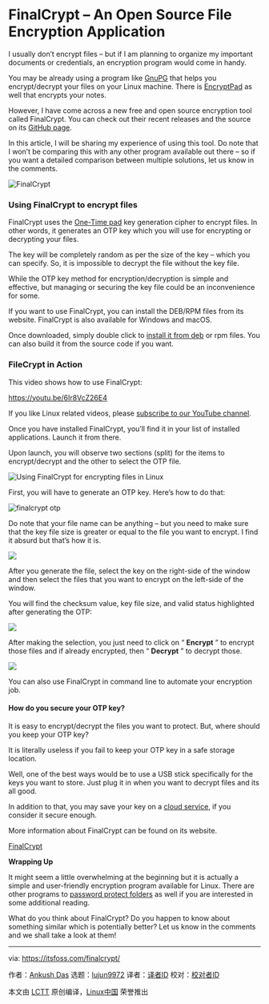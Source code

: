 [#]: collector: (lujun9972)
[#]: translator: (geekpi)
[#]: reviewer: ( )
[#]: publisher: ( )
[#]: url: ( )
[#]: subject: (FinalCrypt – An Open Source File Encryption Application)
[#]: via: (https://itsfoss.com/finalcrypt/)
[#]: author: (Ankush Das https://itsfoss.com/author/ankush/)

FinalCrypt – An Open Source File Encryption Application
======

I usually don’t encrypt files – but if I am planning to organize my important documents or credentials, an encryption program would come in handy.

You may be already using a program like [GnuPG][1] that helps you encrypt/decrypt your files on your Linux machine. There is [EncryptPad][2] as well that encrypts your notes.

However, I have come across a new free and open source encryption tool called FinalCrypt. You can check out their recent releases and the source on its [GitHub page][3].

In this article, I will be sharing my experience of using this tool. Do note that I won’t be comparing this with any other program available out there – so if you want a detailed comparison between multiple solutions, let us know in the comments.

![FinalCrypt][4]

### Using FinalCrypt to encrypt files

FinalCrypt uses the [One-Time pad][5] key generation cipher to encrypt files. In other words, it generates an OTP key which you will use for encrypting or decrypting your files.

The key will be completely random as per the size of the key – which you can specify. So, it is impossible to decrypt the file without the key file.

While the OTP key method for encryption/decryption is simple and effective, but managing or securing the key file could be an inconvenience for some.

If you want to use FinalCrypt, you can install the DEB/RPM files from its website. FinalCrypt is also available for Windows and macOS.

Once downloaded, simply double click to [install it from deb][6] or rpm files. You can also build it from the source code if you want.

### FileCrypt in Action

This video shows how to use FinalCrypt:

<https://youtu.be/6Ir8VcZ26E4>

If you like Linux related videos, please [subscribe to our YouTube channel][7].

Once you have installed FinalCrypt, you’ll find it in your list of installed applications. Launch it from there.

Upon launch, you will observe two sections (split) for the items to encrypt/decrypt and the other to select the OTP file.

![Using FinalCrypt for encrypting files in Linux][8]

First, you will have to generate an OTP key. Here’s how to do that:

![finalcrypt otp][9]

Do note that your file name can be anything – but you need to make sure that the key file size is greater or equal to the file you want to encrypt. I find it absurd but that’s how it is.

![][10]

After you generate the file, select the key on the right-side of the window and then select the files that you want to encrypt on the left-side of the window.

You will find the checksum value, key file size, and valid status highlighted after generating the OTP:

![][11]

After making the selection, you just need to click on “ **Encrypt** ” to encrypt those files and if already encrypted, then “ **Decrypt** ” to decrypt those.

![][12]

You can also use FinalCrypt in command line to automate your encryption job.

#### How do you secure your OTP key?

It is easy to encrypt/decrypt the files you want to protect. But, where should you keep your OTP key?

It is literally useless if you fail to keep your OTP key in a safe storage location.

Well, one of the best ways would be to use a USB stick specifically for the keys you want to store. Just plug it in when you want to decrypt files and its all good.

In addition to that, you may save your key on a [cloud service][13], if you consider it secure enough.

More information about FinalCrypt can be found on its website.

[FinalCrypt](https://sites.google.com/site/ronuitholland/home/finalcrypt)

**Wrapping Up**

It might seem a little overwhelming at the beginning but it is actually a simple and user-friendly encryption program available for Linux. There are other programs to [password protect folders][14] as well if you are interested in some additional reading.

What do you think about FinalCrypt? Do you happen to know about something similar which is potentially better? Let us know in the comments and we shall take a look at them!


--------------------------------------------------------------------------------

via: https://itsfoss.com/finalcrypt/

作者：[Ankush Das][a]
选题：[lujun9972][b]
译者：[译者ID](https://github.com/译者ID)
校对：[校对者ID](https://github.com/校对者ID)

本文由 [LCTT](https://github.com/LCTT/TranslateProject) 原创编译，[Linux中国](https://linux.cn/) 荣誉推出

[a]: https://itsfoss.com/author/ankush/
[b]: https://github.com/lujun9972
[1]: https://www.gnupg.org/
[2]: https://itsfoss.com/encryptpad-encrypted-text-editor-linux/
[3]: https://github.com/ron-from-nl/FinalCrypt
[4]: https://i0.wp.com/itsfoss.com/wp-content/uploads/2019/02/finalcrypt.png?resize=800%2C450&ssl=1
[5]: https://en.wikipedia.org/wiki/One-time_pad
[6]: https://itsfoss.com/install-deb-files-ubuntu/
[7]: https://www.youtube.com/c/itsfoss?sub_confirmation=1
[8]: https://i0.wp.com/itsfoss.com/wp-content/uploads/2019/02/finalcrypt.jpg?fit=800%2C439&ssl=1
[9]: https://i2.wp.com/itsfoss.com/wp-content/uploads/2019/02/finalcrypt-otp-key.jpg?resize=800%2C443&ssl=1
[10]: https://i1.wp.com/itsfoss.com/wp-content/uploads/2019/02/finalcrypt-otp-generate.jpg?ssl=1
[11]: https://i0.wp.com/itsfoss.com/wp-content/uploads/2019/02/finalcrypt-key.jpg?fit=800%2C420&ssl=1
[12]: https://i1.wp.com/itsfoss.com/wp-content/uploads/2019/02/finalcrypt-encrypt.jpg?ssl=1
[13]: https://itsfoss.com/cloud-services-linux/
[14]: https://itsfoss.com/password-protect-folder-linux/
[15]: https://i0.wp.com/itsfoss.com/wp-content/uploads/2019/02/finalcrypt.png?fit=800%2C450&ssl=1

